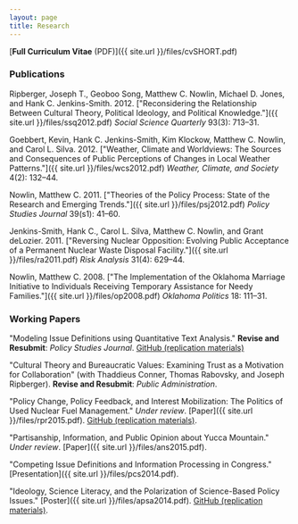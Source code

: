 ```yaml
---
layout: page
title: Research
---
```


[__Full Curriculum Vitae__ (PDF)]({{ site.url }}/files/cvSHORT.pdf)

### Publications

Ripberger, Joseph T., Geoboo Song, Matthew C. Nowlin, Michael D. Jones, and Hank C. Jenkins-Smith. 2012. ["Reconsidering the Relationship Between Cultural Theory, Political Ideology, and Political Knowledge."]({{ site.url }}/files/ssq2012.pdf) _Social Science Quarterly_ 93(3): 713–31.

Goebbert, Kevin, Hank C. Jenkins-Smith, Kim Klockow, Matthew C. Nowlin, and Carol L. Silva. 2012. ["Weather, Climate and Worldviews: The Sources and Consequences of Public Perceptions of Changes in Local Weather Patterns."]({{ site.url }}/files/wcs2012.pdf) _Weather, Climate, and Society_ 4(2): 132–44.

Nowlin, Matthew C. 2011. ["Theories of the Policy Process: State of the Research and Emerging Trends."]({{ site.url }}/files/psj2012.pdf) _Policy Studies Journal_ 39(s1): 41–60.

Jenkins-Smith, Hank C., Carol L. Silva, Matthew C. Nowlin, and Grant deLozier. 2011. ["Reversing Nuclear Opposition: Evolving Public Acceptance of a Permanent Nuclear Waste Disposal Facility."]({{ site.url }}/files/ra2011.pdf) _Risk Analysis_ 31(4): 629–44.

Nowlin, Matthew C. 2008. ["The Implementation of the Oklahoma Marriage Initiative to Individuals Receiving Temporary Assistance for Needy Families."]({{ site.url }}/files/op2008.pdf) _Oklahoma Politics_ 18: 111–31.

### Working Papers

"Modeling Issue Definitions using Quantitative Text Analysis." __Revise and Resubmit__: _Policy Studies Journal_. [GitHub (replication materials)](https://github.com/mnowlin/IssueDefinitions) 

"Cultural Theory and Bureaucratic Values: Examining Trust as a Motivation for Collaboration" (with Thaddieus Conner, Thomas Rabovsky, and Joseph Ripberger).
__Revise and Resubmit__:  _Public Administration_. 

"Policy Change, Policy Feedback, and Interest Mobilization: The Politics of Used Nuclear Fuel Management." _Under review_. [Paper]({{ site.url }}/files/rpr2015.pdf). [GitHub (replication materials)](https://github.com/mnowlin/PolicyChange).

"Partisanship, Information, and Public Opinion about Yucca Mountain." _Under review_. [Paper]({{ site.url }}/files/ans2015.pdf).

"Competing Issue Definitions and Information Processing in
Congress." [Presentation]({{ site.url }}/files/pcs2014.pdf).

"Ideology, Science Literacy, and the Polarization of
Science-Based Policy Issues." [Poster]({{ site.url }}/files/apsa2014.pdf). [GitHub (replication materials)](https://github.com/mnowlin/ScienceLiteracy).
